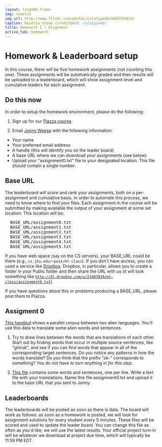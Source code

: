 ```yaml
---
layout: ling506_frame
img: rosetta
img_url: http://www.flickr.com/photos/calotype46/6683293633/
caption: Rosetta stone (credit&#59; calotype46)
title: Homework 1 | Alignment
active_tab: homework
---
```


Homework & Leaderboard setup
=============================================================


In this course, there will be five homework assignments (not counting this one).  These assignments will be automatically graded and their results will be uploaded to a leaderboard, which will show assignment-level and cumulative leaders for each assignment.

## Do this now

In order to setup the homework environment, please do the following:

1. Sign up for our [Piazza course](http://www.piazza.com/upenn/spring2014/cis526).

2. Email <a href="mailto:jonny@cs.jhu.edu">Jonny Weese</a> with the following information:
* Your name
* Your preferred email address
* A handle (this will identify you on the leader board)
* A base URL where we can download your assignments (see below)
* Upload your "assignment0.txt" file to your designated location.  This file should contain a single number.

## Base URL

The leaderboard will score and rank your assignments, both on a
per-assignment and cumulative basis.  In order to automate this
process, we need to know where to find your files.  Each assignment in
the course will be submitted by making available the output of your
  assignment at some set location.  This location will be:

<pre>
  BASE_URL/assignment0.txt
  BASE_URL/assignment1.txt
  BASE_URL/assignment2.txt
  BASE_URL/assignment3.txt
  BASE_URL/assignment4.txt
  BASE_URL/assignment5.txt
</pre>

If you have web space (say on the CS servers), your BASE_URL could be
there (e.g., <code>cs.jhu.edu/~post/mt-class</code>).  If you don't
have access, you can used a service
like <a href="http://db.tt/OH6VZxS">Dropbox</a>.  Dropbox, in
particular, allows you to create a folder in your Public folder and
then share the URL with us (it will look something
like <code>http://dl.dropbox.com/u/23493939/mt-class/assignment0.txt</code>).

If you have questions about this or problems producing a BASE_URL,
please post them to Piazza.


## Assigment 0

[This handout](handout1.pdf) shows a parallel corpus
between two alien languages. You'll use this data to translate some
alien words and sentences.

1. Try to draw lines between the words that are translations of each
other. Start out by finding words that occur in multiple source sentences,
like "ghirok", and see if you can find words that appear in all of the
corresponding target sentences. Do you notice any patterns in how the
words translate? Do you think that the prefix "ok-" corresponds to something?
*You do not have to turn anything in for this step.*

2. [This file](hw0_input.txt) contains some words and sentences,
one per line. Write a text file with your translations. Name this file
assignment0.txt and upload it to the base URL that you sent to Jonny.

## Leaderboards

The leaderboards will be posted as soon as there is data.  The board
will work as follows: as soon as a homework is posted, we will look
for assignment solutions for every student every 5 minutes.
These files will be scored and used to update the leader board.  You
can change this file as often as you'd like; we will use the latest
results.  Your official project turn-in will be whatever we download
at project due time, which will typically be 11:59 PM EDT.

